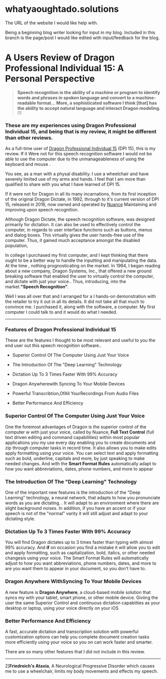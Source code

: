 # whatyaoughtado.solutions

The URL of the website I would like help with.

Being a beginning blog writer looking for input in my blog.
Included in this branch is the page/post I would like edited with input/feedback for the blog.

# A Users Review of Dragon Professional Individual 15: A Personal Perspective

>	**Speech recognition is the ability of a machine or program to identify words  and phrases in spoken language and convert to a machine-readable format… More, a sophisticated software I think [that] has the ability to accept natural language and interact Dragon modeling.**<sup>[1]</sup>

### These are my experiences using Dragon Professional Individual 15, and being that is my review, it might be different than other reviews.

As a full-time user of [Dragon Professional Individual 15](https://shop.nuance.com/store/nuanceus/Custom/pbpage.dragonProINDV/?utm_medium=ps&utm_source=google&utm_campaign=dragon&utm_term=dragon%20professional&cvokeywordid=33|304216&cvosrc=ps.Google.dragon%20professional&gclid=CjwKCAjwmqHPBRBQEiwAOvbR822IvhdEQqSCeZJTJ9_XjupELKp0A75m8KGojMsrZ3qq2hpJ9pFD2RoC2JEQAvD_BwE) (DPI 15), this is my review. If it Were  not for this speech recognition software I would not be able to use the computer due to the unmanageableness of using the keyboard and mouse .

You see, as a man with a physal disability. I use a wheelchair and have severely limited use of my arms and hands. I feel that I am more than qualified to share with you what I have learned of DPI 15.

If it were not for Dragon in all its many incarnations, from its first inception of the original Dragon Dictate, in 1992, through to it's current version of DPI 15, released in 2016, now owned and operated by [Nuance](http://www.nuanice.com) Maintaining and improving upon speech recognition.

Although Dragon Dictate, the speech recognition software, was designed primarily for dictation. It can also be used to effectively control the computer, in regards to user interface functions such as buttons, menus and dialog boxes. This virtually gives the user hands-free use of the computer. Thus, it gained much acceptance amongst the  disabled population, 

In college I purchased my first computer, and I kept thinking that there ought to be a better way to handle the inputting and manipulating the data. At the time , nothing prognosticating on the market. In 1994, I began reading about a new company, Dragon Systems, Inc., that offered a new ground breaking software that enabled the user to virtually control the computer, and dictate with just your voice.. Thus, introducing, into the market.**"Speech Recognition"**.

Well I was all over that and I arranged for a I hands-on demonstration with the retailer to try it out in all its details. It did not take all that much to convince me. I purchased it,  along with the software, a computer. My first computer I could talk to and it would do  what I needed.

---

### Features of Dragon Professional Individual 15

These are the features I thought to be most relevant and useful to you the end user out this speech recognition software.. 

+ Superior Control Of The Computer Using Just Your Voice

+ The Introduction Of The "Deep Learning" Technology

+ Dictation Up To 3 Times Faster With 99% Accuracy

+ Dragon Anywherewith Syncing To Your Mobile Devices

+ Powerful Transcribtion,OfAll YourRecordings From Audio Files

+ Better Performance And Efficiency



### Superior Control Of The Computer Using Just Your Voice

One the foremost advantages of Dragon is the superior control of the computer w with just your voice, called by Nuance, **Full Text Control** (full text driven editing and command capabilities) within most popular applications you my use every day enabling you to create documents and zip through computer tasks in record time. It also allows you to make edits apply formatting using your voice. You can select text and apply formatting such as bold, underline, capitals and more, by just speaking to make needed changes. And with the **Smart Format Rules** automatically adapt to how you want abbreviations, dates, phone numbers, and more to appear

### The Introduction Of The "Deep Learning" Technology

One of the important new features is the introduction of the "Deep Learning" technology, a neural network, that adapts to how you pronunciate words as you are dictating. . It wilI adapt to an environment where there are slight background noises. In addition, if you have an accent or if your speech is not of the "normal" varity it will still adjust and adapt to your dictating style.

### Dictation Up To 3 Times Faster With 99% Accuracy

You will find Dragon dictates up to 3 times faster than typing with almost 99% accuracy. And **if** on occasion you find a mistake it will allow you to edit and apply formatting, such as capitalization, bold, italics, or other needed changesis using your voice. The  Smart Format Rules will automatically adjust to how you want abbreviations, phone numbers,  dates, and more to are you want them to appear in your document, so  you don't have to.

### Dragon Anywhere WithSyncing To Your Mobile Devices

A new feature is <span style="font-size: 1dpt;">**Dragon Anywhere**</span>, a cloud-based mobile solution that syncs my with your tablet, smart phone, or other mobile device. Giviing the user the same Superior Control and continuous dictation capabiities as your desktop or laptop, using your voice directly on your iOS

### Better Performance And Efficiency

A fast, accurate dictation and transcription solution with powerful customization options can help you complete document creation tasks more efficiently using your voice so you on can work faster and smarter.

There are so many other features that I did not include in this review.

***

2]**Friedreich's Ataxia**, A Neurological Progressive Disorder which causes me to use a wheelchair, limits my body movements and effects my speech. 
